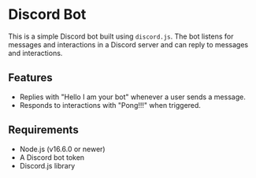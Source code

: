 # Discord Bot

This is a simple Discord bot built using `discord.js`. The bot listens for messages and interactions in a Discord server and can reply to messages and interactions. 

## Features

- Replies with "Hello I am your bot" whenever a user sends a message.
- Responds to interactions with "Pong!!!" when triggered.

## Requirements

- Node.js (v16.6.0 or newer)
- A Discord bot token
- Discord.js library
